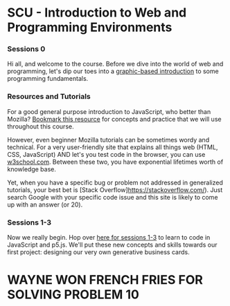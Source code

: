 # SCU - Introduction to Web and Programming Environments

### Sessions 0

Hi all, and welcome to the course. Before we dive into the world of web and programming, let's dip our toes into a [graphic-based introduction](https://blockly-games.appspot.com/) to some programming fundamentals.

### Resources and Tutorials

For a good general purpose introduction to JavaScript, who better than Mozilla? [Bookmark this resource](https://developer.mozilla.org/en-US/docs/Learn/Getting_started_with_the_web/JavaScript_basics) for concepts and practice that we will use throughout this course.

However, even beginner Mozilla tutorials can be sometimes wordy and technical. For a very user-friendly site that explains all things web (HTML, CSS, JavaScript) AND let's you test code in the browser, you can use [w3school.com](https://www.w3schools.com/). Between these two, you have exponential lifetimes worth of knowledge base.

Yet, when you have a specific bug or problem not addressed in generalized tutorials, your best bet is [Stack Overflow]https://stackoverflow.com/). Just search Google with your specific code issue and this site is likely to come up with an answer (or 20).

### Sessions 1-3

Now we really begin. Hop over [here for sessions 1-3](https://github.com/J-Fo-S/no-business-business-cards) to learn to code in JavaScript and p5.js. We'll put these new concepts and skills towards our first project: designing our very own generative business cards.

# WAYNE WON FRENCH FRIES FOR SOLVING PROBLEM 10


